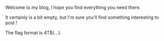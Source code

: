 Welcome to my blog, I hope you find everything you need there.

It certainly is a bit empty, but I'm sure you'll find something interesting to post !

The flag format is 4T${...}.
